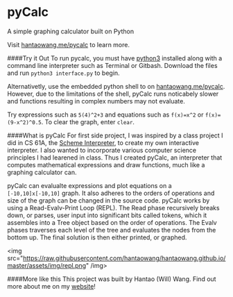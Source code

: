 # pyCalc
A simple graphing calculator built on Python

Visit [hantaowang.me/pycalc](hantaowang.me/pycalc) to learn more.

####Try it Out
To run pycalc, you must have [python3](https://www.python.org/download/releases/3.0/) installed along with a command line interpreter such as Terminal or Gitbash. Download the files and run `python3 interface.py` to begin. 

Alternativetly, use the embedded python shell to on [hantaowang.me/pycalc](hantaowang.me/pycalc). However, due to the limitations of the shell, pyCalc runs noticabely slower and functions resulting in complex numbers may not evaluate.

Try expressions such as `5(4)^2+3` and equations such as `f(x)=x^2` or `f(x)=(9-x^2)^0.5`. To clear the graph, enter `clear`.

####What is pyCalc
For first side project, I was inspired by a class project I did in CS 61A, the [Scheme Interpreter](https://github.com/hantaowang/schemeinterpreter), to create my own interactive interpreter. I also wanted to incorporate various computer science principles I had learened in class. Thus I created pyCalc, an interpreter that computes mathematical expressions and draw functions, much like a graphing calculator can.

pyCalc can evalualte expressions and plot equations on a `[-10,10]x[-10,10]` graph. It also adheres to the orders of operations and size of the graph can be changed in the source code. pyCalc works by using a Read-Evalv-Print Loop (REPL). The Read phase recursively breaks down, or parses, user input into significant bits called tokens, which it assembles into a Tree object based on the order of operations. The Evalv phases traverses each level of the tree and evaluates the nodes from the bottom up. The final solution is then either printed, or graphed.

<img src="https://raw.githubusercontent.com/hantaowang/hantaowang.github.io/master/assets/img/repl.png" /img>

####More like this
This project was built by Hantao (Will) Wang.
Find out more about me on my [website](hantaowang.me)!
